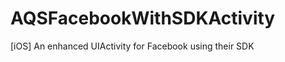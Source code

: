 AQSFacebookWithSDKActivity
==========================

[iOS] An enhanced UIActivity for Facebook using their SDK
